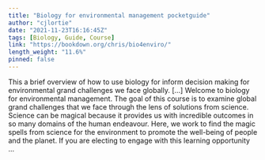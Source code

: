 ```yaml
---
title: "Biology for environmental management pocketguide"
author: "cjlortie"
date: "2021-11-23T16:16:45Z"
tags: [Biology, Guide, Course]
link: "https://bookdown.org/chris/bio4enviro/"
length_weight: "11.6%"
pinned: false
---
```


This a brief overview of how to use biology for inform decision making for environmental grand challenges we face globally. [...] Welcome to biology for environmental management. The goal of this course is to examine global grand challenges that we face through the lens of solutions from science. Science can be magical because it provides us with incredible outcomes in so many domains of the human endeavour. Here, we work to find the magic spells from science for the environment to promote the well-being of people and the planet. If you are electing to engage with this learning opportunity ...
